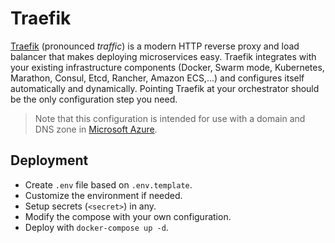 # Traefik

[Traefik](https://traefik.io/traefik/) (pronounced *traffic*) is a modern HTTP reverse proxy and load balancer that makes deploying microservices easy. Traefik integrates with your existing infrastructure components (Docker, Swarm mode, Kubernetes, Marathon, Consul, Etcd, Rancher, Amazon ECS,...) and configures itself automatically and dynamically. Pointing Traefik at your orchestrator should be the only configuration step you need.

> Note that this configuration is intended for use with a domain and DNS zone in [Microsoft Azure](https://azure.microsoft.com/).

## Deployment

- Create `.env` file based on `.env.template`.
- Customize the environment if needed.
- Setup secrets (`<secret>`) in any.
- Modify the compose with your own configuration.
- Deploy with `docker-compose up -d`.
